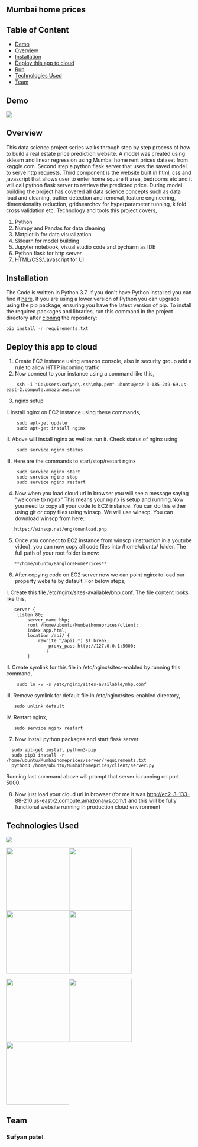 ## Mumbai home prices

## Table of Content
  * [Demo](#demo)
  * [Overview](#overview)
  * [Installation](#installation)
  * [Deploy this app to cloud](#Deploy-this-app-to-cloud)
  * [Run](#run)
  * [Technologies Used](#technologies-used)
  * [Team](#team)

## Demo
![](https://github.com/sufyanpatel721/Mumbai-home-prices/blob/master/ezgif.com-video-to-gif.gif)

## Overview
This data science project series walks through step by step process of how to build a real estate price prediction website. A model was created using sklearn and linear regression using Mumbai home rent prices dataset from kaggle.com. Second step a python flask server that uses the saved model to serve http requests. Third component is the website built in html, css and javascript that allows user to enter home square ft area, bedrooms etc and it will call python flask server to retrieve the predicted price. During model building the project has covered all data science concepts such as data load and cleaning, outlier detection and removal, feature engineering, dimensionality reduction, gridsearchcv for hyperparameter tunning, k fold cross validation etc. Technology and tools this project covers,

1. Python
2. Numpy and Pandas for data cleaning
3. Matplotlib for data visualization
4. Sklearn for model building
5. Jupyter notebook, visual studio code and pycharm as IDE
6. Python flask for http server
7. HTML/CSS/Javascript for UI

## Installation
The Code is written in Python 3.7. If you don't have Python installed you can find it [here](https://www.python.org/downloads/). If you are using a lower version of Python you can upgrade using the pip package, ensuring you have the latest version of pip. To install the required packages and libraries, run this command in the project directory after [cloning](https://www.howtogeek.com/451360/how-to-clone-a-github-repository/) the repository:
```bash
pip install -r requirements.txt
```

## Deploy this app to cloud
1. Create EC2 instance using amazon console, also in security group add a rule to allow HTTP incoming traffic
2. Now connect to your instance using a command like this,
```
	ssh -i "C:\Users\sufyan\.ssh\mhp.pem" ubuntu@ec2-3-135-249-69.us-east-2.compute.amazonaws.com
```
3. nginx setup

I. Install nginx on EC2 instance using these commands,
```
	sudo apt-get update
	sudo apt-get install nginx
```
II. Above will install nginx as well as run it. Check status of nginx using


```
	sudo service nginx status
```
III. Here are the commands to start/stop/restart nginx
```
	sudo service nginx start
	sudo service nginx stop
	sudo service nginx restart
```
4. Now when you load cloud url in browser you will see a message saying "welcome to nginx" This means your nginx is setup and running.Now you need to copy all your code to       EC2 instance. You can do this either using git or copy files using winscp. We will use winscp. You can download winscp from here: 
```
   https://winscp.net/eng/download.php
```
5. Once you connect to EC2 instance from winscp (instruction in a youtube video), you can now copy all code files into /home/ubuntu/ folder. The full path of your root folder   is now:
```
   **/home/ubuntu/BangloreHomePrices**
```
6. After copying code on EC2 server now we can point nginx to load our property website by default. For below steps,

I. Create this file /etc/nginx/sites-available/bhp.conf. The file content looks like this,
```
   server {
   	listen 80;
        server_name bhp;
        root /home/ubuntu/Mumbaihomeprices/client;
        index app.html;
        location /api/ {
        	rewrite ^/api(.*) $1 break;
                proxy_pass http://127.0.0.1:5000;
               }
    	}
```
II. Create symlink for this file in /etc/nginx/sites-enabled by running this command,
```
    sudo ln -v -s /etc/nginx/sites-available/mhp.conf
```
III. Remove symlink for default file in /etc/nginx/sites-enabled directory,
```
   sudo unlink default
```
IV. Restart nginx,
```
   sudo service nginx restart
```
7. Now install python packages and start flask server
```
  sudo apt-get install python3-pip
  sudo pip3 install -r /home/ubuntu/Mumbaihomeprices/server/requirements.txt
  python3 /home/ubuntu/Mumbaihomeprices/client/server.py
```
Running last command above will prompt that server is running on port 5000.

8. Now just load your cloud url in browser (for me it was http://ec2-3-133-88-210.us-east-2.compute.amazonaws.com/) and this will be fully functional website running in production cloud environment

## Technologies Used

![](https://forthebadge.com/images/badges/made-with-python.svg)

[<img target="_blank" src="https://flask.palletsprojects.com/en/1.1.x/_images/flask-logo.png" width=170>](https://flask.palletsprojects.com/en/1.1.x/)[<img target="_blank" src="https://static.javatpoint.com/tutorial/numpy/images/numpy-tutorial.png" width=170>](https://numpy.org/)[<img target="_blank" src="https://i.redd.it/c6h7rok9c2v31.jpg" width=170>](https://pandas.pydata.org/)[<img target="_blank" src="https://matplotlib.org/_static/logo2_compressed.svg" width=170>](https://matplotlib.org/)

[<img target="_blank" src="https://upload.wikimedia.org/wikipedia/commons/thumb/0/05/Scikit_learn_logo_small.svg/800px-Scikit_learn_logo_small.svg.png" width=170>](https://scikit-learn.org/stable/)[<img target="_blank" src="https://jupyter.org/assets/nav_logo.svg" width=170>](https://jupyter.org/)[<img target="_blank" src="https://resources.jetbrains.com/storage/products/pycharm/img/meta/pycharm_logo_300x300.png" width=170>](https://www.jetbrains.com/pycharm/)

## Team
<h3>Sufyan patel</h3>
